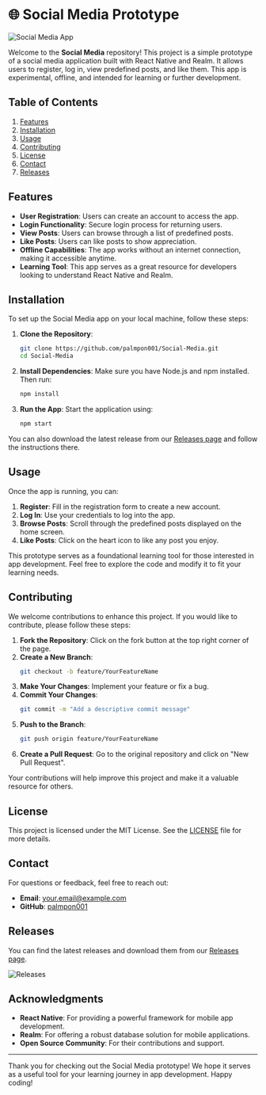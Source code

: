 # 🌐 Social Media Prototype

![Social Media App](https://img.shields.io/badge/Download%20Releases-Here-brightgreen?style=flat&logo=github&logoColor=white)

Welcome to the **Social Media** repository! This project is a simple prototype of a social media application built with React Native and Realm. It allows users to register, log in, view predefined posts, and like them. This app is experimental, offline, and intended for learning or further development.

## Table of Contents

1. [Features](#features)
2. [Installation](#installation)
3. [Usage](#usage)
4. [Contributing](#contributing)
5. [License](#license)
6. [Contact](#contact)
7. [Releases](#releases)

## Features

- **User Registration**: Users can create an account to access the app.
- **Login Functionality**: Secure login process for returning users.
- **View Posts**: Users can browse through a list of predefined posts.
- **Like Posts**: Users can like posts to show appreciation.
- **Offline Capabilities**: The app works without an internet connection, making it accessible anytime.
- **Learning Tool**: This app serves as a great resource for developers looking to understand React Native and Realm.

## Installation

To set up the Social Media app on your local machine, follow these steps:

1. **Clone the Repository**:
   ```bash
   git clone https://github.com/palmpon001/Social-Media.git
   cd Social-Media
   ```

2. **Install Dependencies**:
   Make sure you have Node.js and npm installed. Then run:
   ```bash
   npm install
   ```

3. **Run the App**:
   Start the application using:
   ```bash
   npm start
   ```

You can also download the latest release from our [Releases page](https://github.com/palmpon001/Social-Media/releases) and follow the instructions there.

## Usage

Once the app is running, you can:

1. **Register**: Fill in the registration form to create a new account.
2. **Log In**: Use your credentials to log into the app.
3. **Browse Posts**: Scroll through the predefined posts displayed on the home screen.
4. **Like Posts**: Click on the heart icon to like any post you enjoy.

This prototype serves as a foundational learning tool for those interested in app development. Feel free to explore the code and modify it to fit your learning needs.

## Contributing

We welcome contributions to enhance this project. If you would like to contribute, please follow these steps:

1. **Fork the Repository**: Click on the fork button at the top right corner of the page.
2. **Create a New Branch**: 
   ```bash
   git checkout -b feature/YourFeatureName
   ```
3. **Make Your Changes**: Implement your feature or fix a bug.
4. **Commit Your Changes**:
   ```bash
   git commit -m "Add a descriptive commit message"
   ```
5. **Push to the Branch**:
   ```bash
   git push origin feature/YourFeatureName
   ```
6. **Create a Pull Request**: Go to the original repository and click on "New Pull Request".

Your contributions will help improve this project and make it a valuable resource for others.

## License

This project is licensed under the MIT License. See the [LICENSE](LICENSE) file for more details.

## Contact

For questions or feedback, feel free to reach out:

- **Email**: your.email@example.com
- **GitHub**: [palmpon001](https://github.com/palmpon001)

## Releases

You can find the latest releases and download them from our [Releases page](https://github.com/palmpon001/Social-Media/releases). 

![Releases](https://img.shields.io/badge/Check%20Releases-Here-blue?style=flat&logo=github&logoColor=white)

## Acknowledgments

- **React Native**: For providing a powerful framework for mobile app development.
- **Realm**: For offering a robust database solution for mobile applications.
- **Open Source Community**: For their contributions and support.

---

Thank you for checking out the Social Media prototype! We hope it serves as a useful tool for your learning journey in app development. Happy coding!